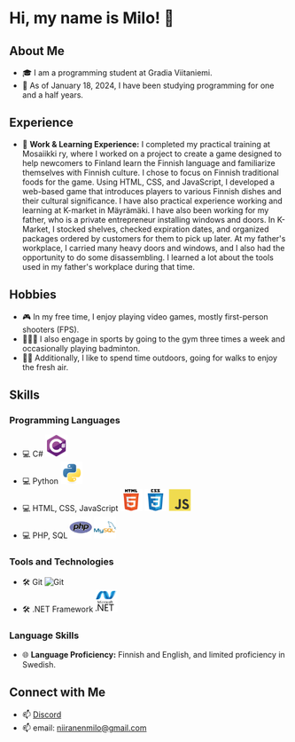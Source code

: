 # Hi, my name is Milo! 👋

## About Me

- 🎓 I am a programming student at Gradia Viitaniemi.
- 📅 As of January 18, 2024, I have been studying programming for one and a half years.

## Experience

- 💼 **Work & Learning Experience:** I completed my practical training at Mosaiikki ry, where I worked on a project to create a game designed to help newcomers to Finland learn the Finnish language and familiarize themselves with Finnish culture. I chose to focus on Finnish traditional foods for the game. Using HTML, CSS, and JavaScript, I developed a web-based game that introduces players to various Finnish dishes and their cultural significance. I have  also practical experience working and learning at K-market in Mäyrämäki. I have also been working for my father, who is a private entrepreneur installing windows and doors. In K-Market, I stocked shelves, checked expiration dates, and organized packages ordered by customers for them to pick up later. At my father's workplace, I carried many heavy doors and windows, and I also had the opportunity to do some disassembling. I learned a lot about the tools used in my father's workplace during that time.

  
## Hobbies
- 🎮 In my free time, I enjoy playing video games, mostly first-person shooters (FPS). 
- 🏋️‍♂️🏸 I also engage in sports by going to the gym three times a week and occasionally playing badminton. 
- 🚶‍♂️ Additionally, I like to spend time outdoors, going for walks to enjoy the fresh air.


## Skills

### Programming Languages

- 💻 C# <img src="https://raw.githubusercontent.com/devicons/devicon/master/icons/csharp/csharp-original.svg" alt="C#" width="40" height="40"/>
- 💻 Python  <img src="https://raw.githubusercontent.com/devicons/devicon/master/icons/python/python-original.svg" alt="Python" width="40" height="40"/>
- 💻 HTML, CSS, JavaScript  <img src="https://raw.githubusercontent.com/devicons/devicon/master/icons/html5/html5-original-wordmark.svg" alt="HTML5" width="40" height="40"/> <img src="https://raw.githubusercontent.com/devicons/devicon/master/icons/css3/css3-original-wordmark.svg" alt="CSS3" width="40" height="40"/>  <img src="https://raw.githubusercontent.com/devicons/devicon/master/icons/javascript/javascript-original.svg" alt="JavaScript" width="40" height="40"/>
- 💻 PHP, SQL   <img src="https://raw.githubusercontent.com/devicons/devicon/master/icons/php/php-original.svg" alt="PHP" width="40" height="40"/>  <img src="https://raw.githubusercontent.com/devicons/devicon/master/icons/mysql/mysql-original-wordmark.svg" alt="MySQL" width="40" height="40"/>

### Tools and Technologies

- 🛠️ Git  <img src="https://www.vectorlogo.zone/logos/git-scm/git-scm-icon.svg" alt="Git" width="40" height="40"/>
- 🛠️ .NET Framework  <img src="https://raw.githubusercontent.com/devicons/devicon/master/icons/dot-net/dot-net-original-wordmark.svg" alt=".NET" width="40" height="40"/>

### Language Skills

- 🌐 **Language Proficiency:** Finnish and English, and limited proficiency in Swedish.

## Connect with Me

- 📫 [Discord](https://discord.gg/miltev6164)
- 📫 email: niiranenmilo@gmail.com
